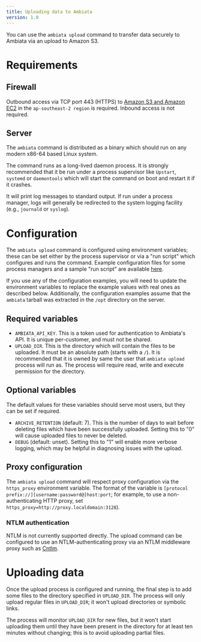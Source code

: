 ```yaml
---
title: Uploading data to Ambiata
version: 1.0
---
```


You can use the `ambiata upload` command to transfer data securely to
Ambiata via an upload to Amazon S3.

# Requirements

## Firewall

Outbound access via TCP port 443 (HTTPS) to [Amazon S3 and Amazon
EC2](https://docs.aws.amazon.com/general/latest/gr/aws-ip-ranges.html)
in the `ap-southeast-2 region` is required. Inbound access is not required.

## Server

The `ambiata` command is distributed as a binary which should run on
any modern x86-64 based Linux system.

The command runs as a long-lived daemon process. It is strongly
recommended that it be run under a process supervisor like `Upstart`,
`systemd` or `daemontools` which will start the command on boot and
restart it if it crashes.

It will print log messages to standard output. If run under a process
manager, logs will generally be redirected to the system logging
facility (e.g., `journald` or `syslog`).

# Configuration

The `ambiata upload` command is configured using environment
variables; these can be set either by the process supervisor or via a
"run script" which configures and runs the command. Example
configuration files for some process managers and a sample "run
script" are available [here](https://github.com/ambiata/tatooine-cli/tree/master/doc/examples).

If you use any of the configuration examples, you will need to update
the environment variables to replace the example values with real ones
as described below. Additionally, the configuration examples assume
that the `ambiata` tarball was extracted in the `/opt` directory on
the server.

## Required variables

 - `AMBIATA_API_KEY`. This is a token used for authentication to
   Ambiata's API. It is unique per-customer, and must not be shared.
 - `UPLOAD_DIR`. This is the directory which will contain the files
   to be uploaded. It must be an absolute path (starts with a `/`).
   It is recommended that it is owned by same the user that
   `ambiata upload` process will run as. The process will require
   read, write and execute permission for the directory.

## Optional variables

The default values for these variables should serve most users, but
they can be set if required.

 - `ARCHIVE_RETENTION` (default: 7). This is the number of days to wait before
   deleting files which have been successfully uploaded. Setting this
   to "0" will cause uploaded files to never be deleted.
 - `DEBUG` (default: unset). Setting this to "1" will enable more
   verbose logging, which may be helpful in diagnosing issues with the
   upload.

## Proxy configuration

The `ambiata upload` command will respect proxy configuration via
the `https_proxy` environment variable. The format of the variable is
`[protocol prefix://][username:password@]host:port`; for example, 
to use a non-authenticating HTTP proxy, set
`https_proxy=http://proxy.localdomain:3128`).

### NTLM authentication

NTLM is not currently supported directly. The upload command can be
configured to use an NTLM-authenticating proxy via an NTLM middleware
proxy such as [Cntlm](http://cntlm.sourceforge.net/).

# Uploading data

Once the upload process is configured and running, the final step is
to add some files to the directory specified in `UPLOAD_DIR`. The
process will only upload regular files in `UPLOAD_DIR`; it won't
upload directories or symbolic links.

The process will monitor `UPLOAD_DIR` for new files, but it won't
start uploading them until they have been present in the directory for
at least ten minutes without changing; this is to avoid uploading
partial files.

